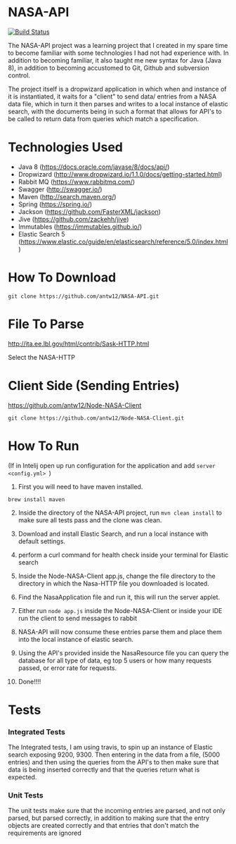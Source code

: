 # NASA-API
[![Build Status](https://travis-ci.org/antw12/NASA-API.svg?branch=master)](https://travis-ci.org/antw12/NASA-API)

The NASA-API project was a learning project that I created in my spare time to become familiar with some technologies I had not had experience with. In addition to becoming familiar, it also taught me new syntax for Java (Java 8), in addition to becoming accustomed to Git, Github and subversion control. 

The project itself is a dropwizard application in which when and instance of it is instantiated, it waits for a "client" to send data/ entries from a NASA data file, which in turn it then parses and writes to a local instance of elastic search, with the documents being in such a format that allows for API's to be called to return data from queries which match a specification. 

# Technologies Used 
  * Java 8 (https://docs.oracle.com/javase/8/docs/api/)
  * Dropwizard (http://www.dropwizard.io/1.1.0/docs/getting-started.html)
  * Rabbit MQ (https://www.rabbitmq.com/)
  * Swagger (http://swagger.io/)
  * Maven (http://search.maven.org/)
  * Spring (https://spring.io/)
  * Jackson (https://github.com/FasterXML/jackson)
  * Jive (https://github.com/zackehh/jive)
  * Immutables (https://immutables.github.io/)
  * Elastic Search 5 (https://www.elastic.co/guide/en/elasticsearch/reference/5.0/index.html)
  
# How To Download

`git clone https://github.com/antw12/NASA-API.git`

# File To Parse 

http://ita.ee.lbl.gov/html/contrib/Sask-HTTP.html

Select the NASA-HTTP

# Client Side (Sending Entries)

https://github.com/antw12/Node-NASA-Client

`git clone https://github.com/antw12/Node-NASA-Client.git`

# How To Run
(If in Intelij open up run configuration for the application and add `server <config.yml> `)

1. First you will need to have maven installed.

  `brew install maven`

2. Inside the directory of the NASA-API project, run `mvn clean install` to make sure all tests pass and the clone was clean.

3. Download and install Elastic Search, and run a local instance with default settings.

4. perform a curl command for health check inside your terminal for Elastic search

5. Inside the Node-NASA-Client app.js, change the file directory to the directory in which the Nasa-HTTP file you downloaded is located.

6. Find the NasaApplication file and run it, this will run the server applet.

7. Either run `node app.js` inside the Node-NASA-Client or inside your IDE run the client to send messages to rabbit

8. NASA-API will now consume these entries parse them and place them into the local instance of elastic search.

9. Using the API's provided inside the NasaResource file you can query the database for all type of data, eg top 5 users or how many requests passed, or error rate for requests.

10. Done!!!! 

# Tests

### Integrated Tests
 
 The Integrated tests, I am using travis, to spin up an instance of Elastic search exposing 9200, 9300. Then entering in the data from a file, (5000 entries) and then using the queries from the API's to then make sure that data is being inserted correctly and that the queries return what is expected.
 
### Unit Tests 

 The unit tests make sure that the incoming entries are parsed, and not only parsed, but parsed correctly, in addition to making sure that the entry objects are created correctly and that entries that don't match the requirements are ignored 



